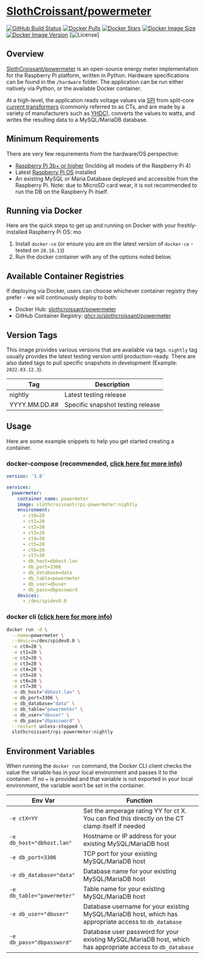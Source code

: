 # [SlothCroissant/powermeter](https://github.com/SlothCroissant/powermeter)

[![GitHub Build Status](https://img.shields.io/github/workflow/status/slothcroissant/powermeter/Docker%20Image%20CI/nightly?style=for-the-badge)](https://github.com/SlothCroissant/powermeter/actions/workflows/docker_build.yml)
[![Docker Pulls](https://img.shields.io/docker/pulls/slothcroissant/rpi-powermeter?style=for-the-badge)](https://hub.docker.com/r/slothcroissant/rpi-powermeter)
[![Docker Stars](https://img.shields.io/docker/stars/slothcroissant/rpi-powermeter?style=for-the-badge)](https://hub.docker.com/r/slothcroissant/rpi-powermeter)
[![Docker Image Size](https://img.shields.io/docker/image-size/slothcroissant/rpi-powermeter?style=for-the-badge)](https://hub.docker.com/r/slothcroissant/rpi-powermeter)
[![Docker Image Version](https://img.shields.io/docker/v/slothcroissant/rpi-powermeter?sort=semver&style=for-the-badge)](https://hub.docker.com/r/slothcroissant/rpi-powermeter)
[![License](https://img.shields.io/github/license/slothcroissant/powermeter?style=for-the-badge)]

## Overview

[SlothCroissant/powermeter](https://github.com/SlothCroissant/powermeter) is an open-source energy meter implementation for the Raspberry Pi platform, written in Python. Hardware specifications can be found in the `/hardware` folder. The application can be run either natively via Python, or the available Docker container.

At a high-level, the application reads voltage values via [SPI](https://wikipedia.org/wiki/Serial_Peripheral_Interface) from split-core [current transformers](https://en.wikipedia.org/wiki/Current_transformer) (commonly referred to as CTs, and are made by a variety of manufacturers such as [YHDC](https://en.yhdc.com/product/SCT013-401.html)), converts the values to watts, and writes the resulting data to a MySQL/MariaDB database.

## Minimum Requirements

There are very few requirements from the hardware/OS perspective:

* [Raspberry Pi 3b+ or higher](https://www.raspberrypi.org/) (Inclding all models of the Raspberry Pi 4)
* Latest [Raspberry Pi OS](https://www.raspberrypi.com/software/) installed
* An existing MySQL or Maria Database deployed and accessible from the Raspberry Pi. Note: due to MicroSD card wear, it is not recommended to run the DB on the Raspberry Pi itself.

## Running via Docker

Here are the quick steps to get up and running on Docker with your freshly-installed Raspberry Pi OS:
mo
1. Install `docker-ce` (or ensure you are on the latest version of `docker-ce` - tested on `20.10.13`)
1. Run the docker container with any of the options noted below.

## Available Container Registries

If deploying via Docker, users can choose whichever container registry they prefer - we will continuously deploy to both:

* Docker Hub: [slothcroissant/powermeter]((https://hub.docker.com/r/slothcroissant/rpi-powermeter))
* GitHub Container Registry: [ghcr.io/slothcroissant/powermeter](https://github.com/SlothCroissant/powermeter/pkgs/container/rpi-powermeter)

## Version Tags

This image provides various versions that are available via tags. `nightly` tag usually provides the latest testing version until production-ready. There are also dated tags to pull specific snapshots in development (Example: `2022.03.12.3`).

| Tag | Description |
| ---- | --- |
| nightly | Latest testing release |
| YYYY.MM.DD.## | Specific snapshot testing release |

## Usage

Here are some example snippets to help you get started creating a container.

### docker-compose (recommended, [click here for more info](https://docs.docker.com/compose/compose-file/compose-file-v3/))

```yaml
version: '3.8'

services:
  powermeter:
    container_name: powermeter
    image: slothcroissant/rpi-powermeter:nightly
    environment:
      - ct0=20
      - ct1=20
      - ct2=20
      - ct3=20
      - ct4=20
      - ct5=20
      - ct6=20
      - ct7=30
      - db_host=dbhost.lan
      - db_port=3306
      - db_database=data
      - db_table=powermeter
      - db_user=dbuser
      - db_pass=dbpassword
    devices:
      - /dev/spidev0.0
```

### docker cli ([click here for more info](https://docs.docker.com/engine/reference/commandline/cli/))

```bash
docker run -d \
  --name=powermeter \
  --device=/dev/spidev0.0 \
  -e ct0=20 \
  -e ct1=20 \
  -e ct2=20 \
  -e ct3=20 \
  -e ct4=20 \
  -e ct5=20 \
  -e ct6=20 \
  -e ct7=30 \
  -e db_host="dbhost.lan" \
  -e db_port=3306 \
  -e db_database="data" \
  -e db_table="powermeter" \
  -e db_user="dbuser" \
  -e db_pass="dbpassword" \
  --restart unless-stopped \
  slothcroissant/rpi-powermeter:nightly
```

## Environment Variables

When running the `docker run` command, the Docker CLI client checks the value the variable has in your local environment and passes it to the container. If no `=` is provided and that variable is not exported in your local environment, the variable won’t be set in the container.

| Env Var | Function |
| ---- | --- |
| `-e ctX=YY` | Set the amperage rating YY for ct X. You can find this directly on the CT clamp itself if needed |
| `-e db_host="dbhost.lan"` | Hostname or IP address for your existing MySQL/MariaDB host |
| `-e db_port=3306` | TCP port for your existing MySQL/MariaDB host |
| `-e db_database="data"` | Database name for your existing MySQL/MariaDB host |
| `-e db_table="powermeter"` | Table name for your existing MySQL/MariaDB host |
| `-e db_user="dbuser"` | Database username for your existing MySQL/MariaDB host, which has appropriate access to `db_database` |
| `-e db_pass="dbpassword"` | Database user password for your existing MySQL/MariaDB host, which has appropriate access to `db_database` |